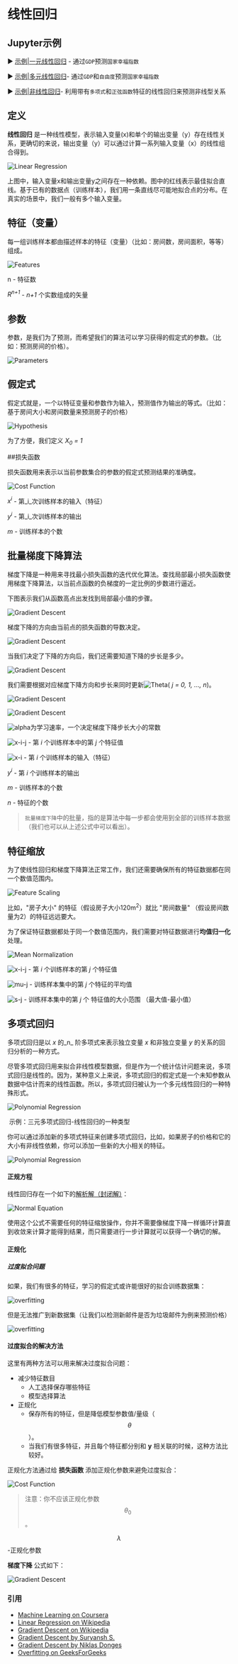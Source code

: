 #  线性回归

## Jupyter示例

▶️ [示例|一元线性回归](https://nbviewer.jupyter.org/github/trekhleb/homemade-machine-learning/blob/master/notebooks/linear_regression/univariate_linear_regression_demo.ipynb) - 通过`GDP`预测`国家幸福指数`

▶️ [示例|多元线性回归](https://nbviewer.jupyter.org/github/trekhleb/homemade-machine-learning/blob/master/notebooks/linear_regression/multivariate_linear_regression_demo.ipynb)- 通过`GDP`和`自由度`预测`国家幸福指数`

▶️ [示例|非线性回归](https://nbviewer.jupyter.org/github/trekhleb/homemade-machine-learning/blob/master/notebooks/linear_regression/non_linear_regression_demo.ipynb)- 利用带有`多项式`和`正弦函数`特征的线性回归来预测非线型关系

##  定义

**线性回归** 是一种线性模型，表示输入变量(x)和单个的输出变量（y）存在线性关系，更确切的来说，输出变量（y）可以通过计算一系列输入变量（x）的线性组合得到。

![Linear Regression](https://upload.wikimedia.org/wikipedia/commons/3/3a/Linear_regression.svg)

上图中，输入变量x和输出变量y之间存在一种依赖。图中的红线表示最佳拟合直线。基于已有的数据点（训练样本），我们用一条直线尽可能地拟合点的分布。在真实的场景中，我们一般有多个输入变量。

## 特征（变量）

每一组训练样本都由描述样本的特征（变量）（比如：房间数，房间面积，等等）组成。

![Features](../../images/linear_regression/features.svg)

n - 特征数

_R<sup>n+1</sup>_ - _n+1_ 个实数组成的矢量

## 参数

参数，是我们为了预测，而希望我们的算法可以学习获得的假定式的参数。（比如：预测房间的价格）。

![Parameters](../../images/linear_regression/parameters.svg)

## 假定式

假定式就是，一个以特征变量和参数作为输入，预测值作为输出的等式。（比如：基于房间大小和房间数量来预测房子的价格）

![Hypothesis](../../images/linear_regression/hypothesis.svg)

为了方便，我们定义 _X<sub>0</sub> = 1_

##损失函数

损失函数用来表示以当前参数集合的参数的假定式预测结果的准确度。

![Cost Function](../../images/linear_regression/cost-function.svg)

_x<sup>i</sup>_  -  第_i_次训练样本的输入（特征）

_y<sup>i</sup>_  - 第_i_次训练样本的输出

_m_ - 训练样本的个数

## 批量梯度下降算法

梯度下降是一种用来寻找最小损失函数的迭代优化算法。查找局部最小损失函数使用梯度下降算法，以当前点函数的负梯度的一定比例的步数进行逼近。

下图表示我们从函数高点出发找到局部最小值的步骤。

![Gradient Descent](../../images/linear_regression/batch-gradient-1.png)

梯度下降的方向由当前点的损失函数的导数决定。

![Gradient Descent](../../images/linear_regression/batch-gradient-2.png)

当我们决定了下降的方向后，我们还需要知道下降的步长是多少。

![Gradient Descent](../../images/linear_regression/batch-gradient-3.png)

我们需要根据对应梯度下降方向和步长来同时更新![Theta](../../images/linear_regression/theta-j.svg)( _j = 0, 1, ..., n_)。

![Gradient Descent](../../images/linear_regression/gradient-descent-1.svg)

![Gradient Descent](../../images/linear_regression/gradient-descent-2.svg)

![alpha](../../images/linear_regression/alpha.svg)为学习速率，一个决定梯度下降步长大小的常数

![x-i-j](../../images/linear_regression/x-i-j.svg) - 第 _i_ 个训练样本中的第 _j_ 个特征值

![x-i](../../images/linear_regression/x-i.svg) - 第 _i_ 个训练样本的输入（特征）

 _y<sup>i</sup>_    - 第 _i_  个训练样本的输出

_m_    - 训练样本的个数 

_n_     - 特征的个数

> `批量梯度下降`中的批量，指的是算法中每一步都会使用到全部的训练样本数据（我们也可以从上述公式中可以看出）。

## 特征缩放

为了使线性回归和梯度下降算法正常工作，我们还需要确保所有的特征数据都在同一个数值范围内。

![Feature Scaling](../../images/linear_regression/feature-scaling.svg)

比如，"房子大小" 的特征（假设房子大小120m<sup>2</sup>）就比 "房间数量" （假设房间数量为2）的特征远远要大。

为了保证特征数据都处于同一个数值范围内，我们需要对特征数据进行**均值归一化**处理。

![Mean Normalization](../../images/linear_regression/mean-normalization.svg)

![x-i-j](../../images/linear_regression/x-i-j.svg) - 第 _i_ 个训练样本的第 _j_  个特征值

![mu-j](../../images/linear_regression/mu-j.svg)  - 训练样本集中的第 _j_ 个特征的平均值

 ![s-j](../../images/linear_regression/s-j.svg)  - 训练样本集中的第 _j_ 个 特征值的大小范围 （最大值-最小值）

## 多项式回归

多项式回归是以 _x_ 的_n_ 阶多项式来表示独立变量 _x_ 和非独立变量 _y_ 的关系的回归分析的一种方式。 

尽管多项式回归用来拟合非线性模型数据，但是作为一个统计估计问题来说，多项式回归是线性的。因为，某种意义上来说，多项式回归的假定式是一个未知参数从数据中估计而来的线性函数。所以，多项式回归被认为一个多元线性回归的一种特殊形式。

![Polynomial Regression](https://upload.wikimedia.org/wikipedia/commons/thumb/8/8b/Polyreg_scheffe.svg/650px-Polyreg_scheffe.svg.png)

​                                            示例：三元多项式回归-线性回归的一种类型

你可以通过添加新的多项式特征来创建多项式回归，比如，如果房子的价格和它的大小有非线性依赖，你可以添加一些新的大小相关的特征。

![Polynomial Regression](../../images/linear_regression/polynomial-regression.svg)

#### 正规方程

线性回归存在一个如下的[解析解（封闭解）](https://zh.wikipedia.org/wiki/解析解)：

![Normal Equation](../../images/linear_regression/normal-equation.svg)

使用这个公式不需要任何的特征缩放操作，你并不需要像梯度下降一样循环计算直到收敛来计算才能得到结果，而只需要进行一步计算就可以获得一个确切的解。

#### 正规化

##### 过度拟合问题

如果，我们有很多的特征，学习的假定式或许能很好的拟合训练数据集：

![overfitting](../../images/linear_regression/overfitting-1.svg)

但是无法推广到新数据集（让我们以检测新邮件是否为垃圾邮件为例来预测价格）

![overfitting](https://cdncontribute.geeksforgeeks.org/wp-content/uploads/t0zit.png)

#### 过度拟合的解决方法

这里有两种方法可以用来解决过度拟合问题：

+ 减少特征数目
  + 人工选择保存哪些特征
  + 模型选择算法
+ 正规化
  + 保存所有的特征，但是降低模型参数值/量级（$$\theta$$）。
  + 当我们有很多特征，并且每个特征都分别和 __y__ 相关联的时候，这种方法比较好。

正规化方法通过给 **损失函数** 添加正规化参数来避免过度拟合：

![Cost Function](../../images/linear_regression/cost-function-with-regularization.svg)

> 注意：你不应该正规化参数 $$\theta_0$$ 。

$$\lambda$$ -正规化参数

**梯度下降** 公式如下：

![Gradient Descent](../../images/linear_regression/gradient-descent-3.svg)

### 引用

- [Machine Learning on Coursera](https://www.coursera.org/learn/machine-learning)
- [Linear Regression on Wikipedia](https://en.wikipedia.org/wiki/Linear_regression)
- [Gradient Descent on Wikipedia](https://en.wikipedia.org/wiki/Gradient_descent)
- [Gradient Descent by Suryansh S.](https://hackernoon.com/gradient-descent-aynk-7cbe95a778da)
- [Gradient Descent by Niklas Donges](https://towardsdatascience.com/gradient-descent-in-a-nutshell-eaf8c18212f0)
- [Overfitting on GeeksForGeeks](https://www.geeksforgeeks.org/underfitting-and-overfitting-in-machine-learning/)